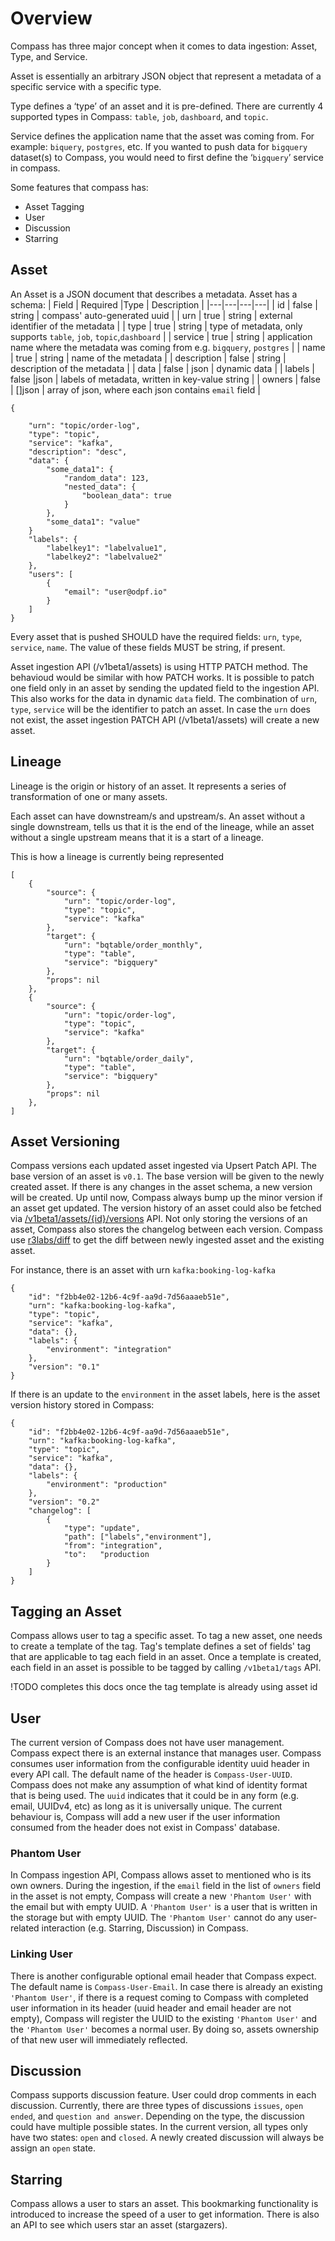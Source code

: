 # Overview

Compass has three major concept when it comes to data ingestion: Asset, Type, and Service.

Asset is essentially an arbitrary JSON object that represent a metadata of a specific service with a specific type.

Type defines a ‘type’ of an asset and it is pre-defined. There are currently 4 supported types in Compass: `table`, `job`, `dashboard`, and `topic`.
 
Service defines the application name that the asset was coming from. For example: `biquery`, `postgres`, etc. If you wanted to push data for `bigquery` dataset\(s\) to Compass, you would need to first define the ‘`bigquery`’ service in compass.

Some features that compass has:
* Asset Tagging
* User
* Discussion
* Starring

## Asset

An Asset is a JSON document that describes a metadata. Asset has a schema:
|  Field | Required |Type   | Description |
|---|---|---|---|
|  id | false |  string |  compass' auto-generated uuid |
|  urn | true | string |  external identifier of the metadata |
|  type | true | string  |  type of metadata, only supports `table`, `job`, `topic`,`dashboard` |
|  service | true | string  |  application name where the metadata was coming from e.g. `bigquery`, `postgres` |
|  name | true | string  |  name of the metadata |
|  description | false | string  | description of the metadata  |
|  data | false | json |  dynamic data |
|  labels | false |json  |  labels of metadata, written in key-value string  |
|  owners | false | []json | array of json, where each json contains `email` field  |

```text
{

    "urn": "topic/order-log",
    "type": "topic",
    "service": "kafka",
    "description": "desc",
    "data": {
        "some_data1": {
            "random_data": 123,
            "nested_data": {
                "boolean_data": true
            }
        }, 
        "some_data1": "value"
    }
    "labels": {
        "labelkey1": "labelvalue1", 
        "labelkey2": "labelvalue2"
    },
    "users": [
        {
            "email": "user@odpf.io"
        }
    ]
}
```

Every asset that is pushed SHOULD have the required fields: `urn`, `type`, `service`, `name`. The value of these fields MUST be string, if present. 

Asset ingestion API \(/v1beta1/assets\) is using HTTP PATCH method. The behavioud would be similar with how PATCH works. It is possible to patch one field only in an asset by sending the updated field to the ingestion API. This also works for the data in dynamic `data` field. The combination of `urn`, `type`, `service` will be the identifier to patch an asset.
In case the `urn` does not exist, the asset ingestion PATCH API \(/v1beta1/assets\) will create a new asset.

## Lineage

Lineage is the origin or history of an asset. It represents a series of transformation of one or many assets.

Each asset can have downstream/s and upstream/s. An asset without a single downstream, tells us that it is the end of the lineage, while an asset without a single upstream means that it is a start of a lineage.

This is how a lineage is currently being represented
```text
[
    {
        "source": {
            "urn": "topic/order-log",
            "type": "topic",
            "service": "kafka"
        },
        "target": {
            "urn": "bqtable/order_monthly",
            "type": "table",
            "service": "bigquery"
        },
        "props": nil
    },    
    {
        "source": {
            "urn": "topic/order-log",
            "type": "topic",
            "service": "kafka"
        },
        "target": {
            "urn": "bqtable/order_daily",
            "type": "table",
            "service": "bigquery"
        },
        "props": nil
    },
]
```

## Asset Versioning
Compass versions each updated asset ingested via Upsert Patch API. The base version of an asset is `v0.1`. The base version will be given to the newly created asset. If there is any changes in the asset schema, a new version will be created. 
Up until now, Compass always bump up the minor version if an asset get updated. The version history of an asset could also be fetched via [/v1beta1/assets/{id}/versions](https://github.com/odpf/compass/blob/main/third_party/OpenAPI/compass.swagger.json) API.
Not only storing the versions of an asset, Compass also stores the changelog between each version. Compass use [r3labs/diff](https://github.com/r3labs/diff) to get the diff between newly ingested asset and the existing asset.

For instance, there is an asset with urn `kafka:booking-log-kafka`
```text
{
    "id": "f2bb4e02-12b6-4c9f-aa9d-7d56aaaeb51e",
    "urn": "kafka:booking-log-kafka",
    "type": "topic",
    "service": "kafka",
    "data": {},
    "labels": {
        "environment": "integration"
    },
    "version": "0.1"
}
```

If there is an update to the `environment` in the asset labels, here is the asset version history stored in Compass:
```text
{
    "id": "f2bb4e02-12b6-4c9f-aa9d-7d56aaaeb51e",
    "urn": "kafka:booking-log-kafka",
    "type": "topic",
    "service": "kafka",
    "data": {},
    "labels": {
        "environment": "production"
    },
    "version": "0.2"
    "changelog": [
        {
            "type": "update",
            "path": ["labels","environment"],
            "from": "integration",
            "to":   "production
        }
    ]
}
```

## Tagging an Asset
Compass allows user to tag a specific asset. To tag a new asset, one needs to create a template of the tag. Tag's template defines a set of fields' tag that are applicable to tag each field in an asset.
Once a template is created, each field in an asset is possible to be tagged by calling `/v1beta1/tags` API.

!TODO completes this docs once the tag template is already using asset id

## User
The current version of Compass does not have user management. Compass expect there is an external instance that manages user. Compass consumes user information from the configurable identity uuid header in every API call. The default name of the header is `Compass-User-UUID`. 
Compass does not make any assumption of what kind of identity format that is being used. The `uuid` indicates that it could be in any form (e.g. email, UUIDv4, etc) as long as it is universally unique.
The current behaviour is, Compass will add a new user if the user information consumed from the header does not exist in Compass' database.

### Phantom User
In Compass ingestion API, Compass allows asset to mentioned who is its own owners. During the ingestion, if the `email` field in the list of `owners` field in the asset is not empty, Compass will create a new `'Phantom User'` with the email but with empty UUID.
A `'Phantom User'` is a user that is written in the storage but with empty UUID. The `'Phantom User'` cannot do any user-related interaction (e.g. Starring, Discussion) in Compass.

### Linking User
There is another configurable optional email header that Compass expect. The default name is `Compass-User-Email`. In case there is already an existing `'Phantom User'`, if there is a request coming to Compass with completed user information in its header (uuid header and email header are not empty), Compass will register the UUID to the existing `'Phantom User'` and the `'Phantom User'` becomes a normal user. By doing so, assets ownership of that new user will immediately reflected.

## Discussion
Compass supports discussion feature. User could drop comments in each discussion. Currently, there are three types of discussions `issues`, `open ended`, and `question and answer`. Depending on the type, the discussion could have multiple possible states. In the current version, all types only have two states: `open` and `closed`. A newly created discussion will always be assign an `open` state.

## Starring
Compass allows a user to stars an asset. This bookmarking functionality is introduced to increase the speed of a user to get information. There is also an API to see which users star an asset (stargazers).
